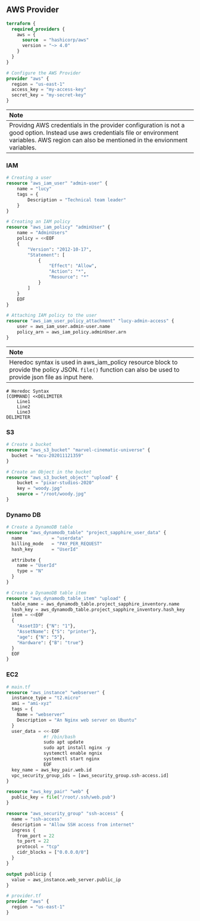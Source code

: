 ## AWS Provider
```terraform
terraform {
  required_providers {
    aws = {
      source  = "hashicorp/aws"
      version = "~> 4.0"
    }
  }
}

# Configure the AWS Provider
provider "aws" {
  region = "us-east-1"
  access_key = "my-access-key"
  secret_key = "my-secret-key"
}

```
| Note                                                                                                                    |
| :---------------------------------------------------------------------------------------------------------------------- |
| Providng AWS credentials in the provider configuration is not a good option. Instead use aws credentials file or environment variables. AWS region can also be mentioned in the envionment variables.|


### IAM
```terraform
# Creating a user
resource "aws_iam_user" "admin-user" {
    name = "lucy"
    tags = {
        Description = "Technical team leader"
    }
}

# Creating an IAM policy
resource "aws_iam_policy" "adminUser" {
    name = "AdminUsers"
    policy = <<EOF
    {
        "Version": "2012-10-17",
        "Statement": [
            {
                "Effect": "Allow",
                "Action": "*",
                "Resource": "*"
            }
        ]
    }
    EOF
}

# Attaching IAM policy to the user
resource "aws_iam_user_policy_attachment" "lucy-admin-access" {
    user = aws_iam_user.admin-user.name
    policy_arn = aws_iam_policy.adminUser.arn
}

```
| Note                                                                                                                    |
| :---------------------------------------------------------------------------------------------------------------------- |
|Heredoc syntax is used in aws_iam_policy resource block to provide the policy JSON. `file()` function can also be used to provide json file as input here.|
```
# Heredoc Syntax
[COMMAND] <<DELIMITER
    Line1
    Line2
    Line3
DELIMITER
```

### S3
```terraform
# Create a bucket
resource "aws_s3_bucket" "marvel-cinematic-universe" {
  bucket = "mcu-202011121359"
}

# Create an Object in the bucket
resource "aws_s3_bucket_object" "upload" {
    bucket = "pixar-studios-2020"
    key = "woody.jpg"
    source = "/root/woody.jpg"
}

```
### Dynamo DB
```terraform
# Create a DynamoDB table
resource "aws_dynamodb_table" "project_sapphire_user_data" {
  name           = "userdata"
  billing_mode   = "PAY_PER_REQUEST"
  hash_key       = "UserId"

  attribute {
    name = "UserId"
    type = "N"
  }
}

# Create a DynamoDB table item
resource "aws_dynamodb_table_item" "upload" {
  table_name = aws_dynamodb_table.project_sapphire_inventory.name 
  hash_key = aws_dynamodb_table.project_sapphire_inventory.hash_key
  item = <<EOF
  {
    "AssetID": {"N": "1"},
    "AssetName": {"S": "printer"},
    "age": {"N": "5"},
    "Hardware": {"B": "true"}   
  } 
  EOF
}

```

### EC2
```terraform
# main.tf
resource "aws_instance" "webserver" {
  instance_type = "t2.micro"
  ami = "ami-xyz"
  tags = {
    Name = "webserver"
    Description = "An Nginx web server on Ubuntu"
  }
  user_data = <<-EOF
              #! /bin/bash
              sudo apt update
              sudo apt install nginx -y
              systemctl enable ngnix
              systemctl start nginx
              EOF
  key_name = aws_key_pair.web.id
  vpc_security_group_ids = [aws_security_group.ssh-access.id]
}

resource "aws_key_pair" "web" {
  public_key = file("/root/.ssh/web.pub")
}

resource "aws_security_group" "ssh-access" {
  name = "ssh-access"
  description = "Allow SSH access from internet"
  ingress {
    from_port = 22
    to_port = 22
    protocol = "tcp"
    cidr_blocks = ["0.0.0.0/0"]
  }
}

output publicip {
  value = aws_instance.web_server.public_ip
}

# provider.tf
provider "aws" {
  region = "us-east-1"
}

```